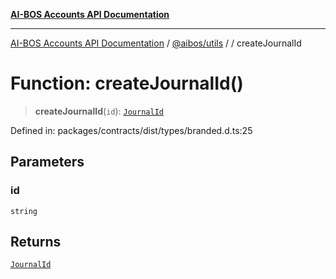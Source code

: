 [**AI-BOS Accounts API Documentation**](../../../README.md)

***

[AI-BOS Accounts API Documentation](../../../README.md) / [@aibos/utils](../README.md) / [](../README.md) / createJournalId

# Function: createJournalId()

> **createJournalId**(`id`): [`JournalId`](../type-aliases/JournalId.md)

Defined in: packages/contracts/dist/types/branded.d.ts:25

## Parameters

### id

`string`

## Returns

[`JournalId`](../type-aliases/JournalId.md)
